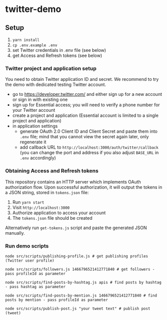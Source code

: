 # twitter-demo

## Setup

1. `yarn install`
2. `cp .env.example .env`
3. set Twitter credentials in .env file (see below)
4. get Access and Refresh tokens (see below)

### Twitter project and application setup

You need to obtain Twitter application ID and secret. We recommend to try the demo with dedicated testing Twitter account.

- go to https://developer.twitter.com/ and either sign up for a new account or sign in with existing one
- sign up for Essential access; you will need to verify a phone number for your Twitter account
- create a project and application (Essential account is limited to a single project and application)
- in application settings
  - generate OAuth 2.0 Client ID and Client Secret and paste them into `.env` file; mind that you cannot view the secret again later, only regenerate it
  - add callback URL to `http://localhost:3000/auth/twitter/callback` (you can change the port and address if you also adjust `BASE_URL` in `.env` accordingly)

### Obtaining Access and Refresh tokens

This repository contains an HTTP server which implements OAuth authorization flow. Upon successful authorization, it will output the tokens in a JSON string, stored in `tokens.json` file:

1. Run `yarn start`
2. Visit `http://localhost:3000`
3. Authorize application to access your account
4. The `tokens.json` file should be created

Alternatively run `get-tokens.js` script and paste the generated JSON manually.

### Run demo scripts

```shell
node src/scripts/publishing-profile.js # get publishing profiles (Twitter user profile)

node src/scripts/followers.js 1466796521412771840 # get followers - pass profileId as parameter

node src/scripts/find-posts-by-hashtag.js apis # find posts by hashtag - pass hashtag as parameter

node src/scripts/find-posts-by-mention.js 1466796521412771840 # find posts by mention - pass profileId as parameter

node src/scripts/publish-post.js "your tweet text" # publish post (tweet)
```
